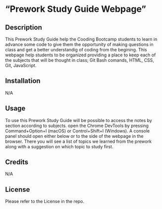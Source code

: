 
# “Prework Study Guide Webpage”

## Description


This Prework Study Guide help the Cooding Bootcamp students to learn in advance some code to give them the opportunity of making questions in class and get a   better understandig of coding from the begining. This webpage help students to be organized providing a place to keep each of the subjects that will be thought in class; Git Bash comands, HTML, CSS, Git, JavaScript.

## Installation

N/A

## Usage

To use this Prework Study Guide will be possible to access the notes by section according to subjects. open the Chrome DevTools by pressing Command+Option+I (macOS) or Control+Shift+I (Windows). A console panel should open either below or to the side of the webpage in the browser. There you will see a list of topics we learned from the prework along with a suggestion on which topic to study first.

## Credits

N/A

## License

Please refer to the License in the repo.

